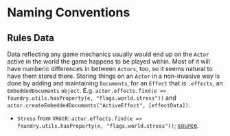 # Naming Conventions

## Rules Data

Data reflecting any game mechanics usually would end up on the `Actor` active in the world the game happens to be played within. Most of it will have numberic differences in between `Actors`, too, so it seems natural to have them stored there. Storing things on an `Actor` in a non-invasive way is done by adding and maintaining `Documents`, for an `Effect` that is `.effects`, an `EmbeddedDocuments` `object`. E.g. `actor.effects.find(e => foundry.utils.hasProperty(e, "flags.world.stress"))` and `actor.createEmbeddedDocuments("ActiveEffect", [effectData])`.

+ `Stress` from `VRGtR`: `actor.effects.find(e => foundry.utils.hasProperty(e, "flags.world.stress"))`; [source](https://github.com/itteerde/fvttconfig/blob/main/tools/macros/gm/stress.js).